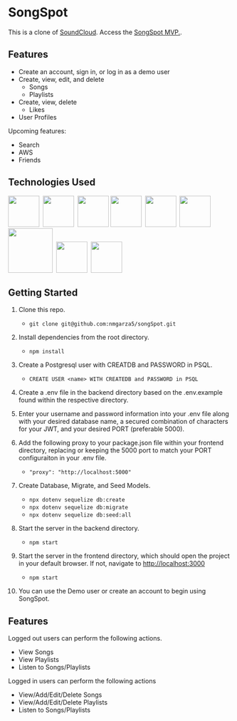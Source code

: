 # SongSpot
This is a clone of [SoundCloud](https://soundcloud.com/). Access the [SongSpot MVP.](https://github.com/nmgarza5/songSpot/wiki/MVP's).

## Features
- Create an account, sign in, or log in as a demo user
- Create, view, edit, and delete
   - Songs
   - Playlists
- Create, view, delete
   - Likes
- User Profiles
   
Upcoming features: 
- Search
- AWS
- Friends

## Technologies Used
<img src="https://cdn.jsdelivr.net/gh/devicons/devicon/icons/javascript/javascript-original.svg" height="70px" width="70px"/>&#160;
<img src="https://cdn.jsdelivr.net/gh/devicons/devicon/icons/nodejs/nodejs-original.svg" height="70px" width="70px"/>&#160;
<img src="https://cdn.jsdelivr.net/gh/devicons/devicon/icons/react/react-original-wordmark.svg" height="70px" width="70px"/>
<img src="https://cdn.jsdelivr.net/gh/devicons/devicon/icons/redux/redux-original.svg" height="70px" width="70px"/>&#160;
<img src="https://cdn.jsdelivr.net/gh/devicons/devicon/icons/express/express-original-wordmark.svg" height="70px" width="70px"/>&#160;
<img src="https://cdn.jsdelivr.net/gh/devicons/devicon/icons/postgresql/postgresql-original-wordmark.svg" height="70px" width="70px"/>&#160;
<img src="https://cdn.jsdelivr.net/gh/devicons/devicon/icons/sequelize/sequelize-original-wordmark.svg" height="100px" width="100px"/>&#160;
<img src="https://cdn.jsdelivr.net/gh/devicons/devicon/icons/html5/html5-original.svg" height="70px" width="70px"/>&#160;
<img src="https://cdn.jsdelivr.net/gh/devicons/devicon/icons/css3/css3-original.svg" height="70px" width="70px"/>


## Getting Started
1. Clone this repo.
    - `git clone git@github.com:nmgarza5/songSpot.git`
    
2. Install dependencies from the root directory.
    - `npm install`
    
3. Create a Postgresql user with CREATDB and PASSWORD in PSQL.
    - `CREATE USER <name> WITH CREATEDB and PASSWORD in PSQL`
    
4. Create a .env file in the backend directory based on the .env.example found within the respective directory.

5. Enter your username and password information into your .env file along with your desired database name, 
      a secured combination of characters for your JWT, and your desired PORT (preferable 5000).
      
6. Add the following proxy to your package.json file within your frontend directory, replacing or keeping the 5000 port to match your PORT configuraiton in your .env file.
    - `"proxy": "http://localhost:5000"`

7. Create Database, Migrate, and Seed Models.
    - `npx dotenv sequelize db:create`
    - `npx dotenv sequelize db:migrate`
    - `npx dotenv sequelize db:seed:all`

8. Start the server in the backend directory.
    - `npm start`

9. Start the server in the frontend directory, which should open the project in your default browser. If not, navigate to [http://localhost:3000](http://localhost:3000)
    - `npm start`

10. You can use the Demo user or create an account to begin using SongSpot.


## Features
Logged out users can perform the following actions.
   - View Songs
   - View Playlists
   - Listen to Songs/Playlists

Logged in users can perform the following actions
   - View/Add/Edit/Delete Songs
   - View/Add/Edit/Delete Playlists
   - Listen to Songs/Playlists

